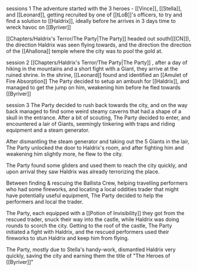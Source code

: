 sessions 1
The adventure started with the 3 heroes - [[Vince]], [[Stella]], and [[Leonard]], getting recruited by one of [[tLoB]]'s officers, to try and find a solution to [[Haldrix]], ideally before he arrives in 3 days time to wreck havoc on [[Byriver]]

[[Chapters/Haldrix's Terror/The Party|The Party]] headed out south([[CN]]), the direction Haldrix was seen flying towards, and the direction the direction of the [[Ahallona]] temple where the city was to pool the gold at.

session 2
[[Chapters/Haldrix's Terror/The Party|The Party]] , after a day of hiking in the mountains and a short fight with a Giant, they arrive at the ruined shrine.
In the shrine, [[Leonard]] found and identified an [[Amulet of Fire Absorption]]
The Party decided to setup an ambush for [[Haldrix]], and managed to get the jump on him, weakening him before he fled towards [[Byriver]]

session 3
The Party decided to rush back towards the city, and on the way back managed to find some weird steamy caverns that had a shape of a skull in the entrance.
After a bit of scouting, The Party decided to enter, and encountered a lair of Giants, seemingly tinkering with traps and riding equipment and a steam generator.

After dismantling the steam generator and taking out the 5 Giants in the lair, The Party unlocked the door to Haldrix's room, and after fighting him and weakening him slightly more, he flew to the city.

The Party found some gliders and used them to reach the city quickly, and upon arrival they saw Haldrix was already terrorizing the place.

Between finding & rescuing the Ballista Crew, helping travelling performers who had some fireworks, and locating a local oddities trader that might have potentially useful equipment, The Party decided to help the performers and local the trader.

The Party, each equipped with a [[Potion of Invisibility]] they got from the rescued trader, snuck their way into the castle, while Haldrix was doing rounds to scorch the city.
Getting to the roof of the castle, The Party initiated a fight with Haldrix, and the rescued performers used their fireworks to stun Haldrix and keep him from flying.

The Party, mostly due to Stella's handy-work, dismantled Haldrix very quickly, saving the city and earning them the title of "The Heroes of [[Byriver]]"